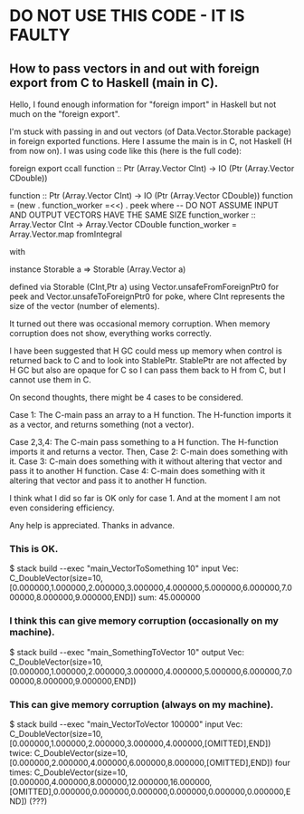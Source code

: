 # DO NOT USE THIS CODE - IT IS FAULTY

## How to pass vectors in and out with foreign export from C to Haskell (main in C).

Hello, I found enough information for "foreign import" in Haskell but not much on the "foreign export". 

I'm stuck with passing in and out vectors (of Data.Vector.Storable package) in foreign exported functions. Here I assume the main is in C, not Haskell (H from now on). I was using code like this (here is the full code):

  foreign export ccall function :: Ptr (Array.Vector CInt) -> IO (Ptr (Array.Vector CDouble))

  function :: Ptr (Array.Vector CInt) -> IO (Ptr (Array.Vector CDouble))
  function = (new . function_worker =<<) . peek
    where -- DO NOT ASSUME INPUT AND OUTPUT VECTORS HAVE THE SAME SIZE
    function_worker :: Array.Vector CInt -> Array.Vector CDouble
    function_worker = Array.Vector.map fromIntegral

with

  instance Storable a => Storable (Array.Vector a) 

defined via Storable (CInt,Ptr a) using Vector.unsafeFromForeignPtr0 for peek and Vector.unsafeToForeignPtr0 for poke, where CInt represents the size of the vector (number of elements).


It turned out there was occasional memory corruption. When memory corruption does not show, everything works correctly.


I have been suggested that H GC could mess up memory when control is returned back to C and to look into StablePtr.
StablePtr are not affected by H GC but also are opaque for C so I can pass them back to H from C, but I cannot use them in C.


On second thoughts, there might be 4 cases to be considered.

Case 1: The C-main pass an array to a H function. The H-function imports it as a vector, and returns something (not a vector).

Case 2,3,4: The C-main pass something to a H function. The H-function imports it and returns a vector. Then,
  Case 2: C-main does something with it.
  Case 3: C-main does something with it without altering that vector and pass it to another H function.
  Case 4: C-main does something with it         altering that vector and pass it to another H function.


I think what I did so far is OK only for case 1. And at the moment I am not even considering efficiency.

Any help is appreciated. Thanks in advance.



### This is OK.

$ stack build --exec "main_VectorToSomething 10"
input Vec:  C_DoubleVector(size=10,[0.000000,1.000000,2.000000,3.000000,4.000000,5.000000,6.000000,7.000000,8.000000,9.000000,END])
sum:        45.000000




### I think this can give memory corruption (occasionally on my machine).

$ stack build --exec "main_SomethingToVector 10"
output Vec: C_DoubleVector(size=10,[0.000000,1.000000,2.000000,3.000000,4.000000,5.000000,6.000000,7.000000,8.000000,9.000000,END])



### This can give memory corruption (always on my machine).

$ stack build --exec "main_VectorToVector 100000"
input Vec:  C_DoubleVector(size=10,[0.000000,1.000000,2.000000,3.000000,4.000000,[OMITTED],END])
twice:      C_DoubleVector(size=10,[0.000000,2.000000,4.000000,6.000000,8.000000,[OMITTED],END])
four times: C_DoubleVector(size=10,[0.000000,4.000000,8.000000,12.000000,16.000000,[OMITTED],0.000000,0.000000,0.000000,0.000000,0.000000,0.000000,END]) (???)
